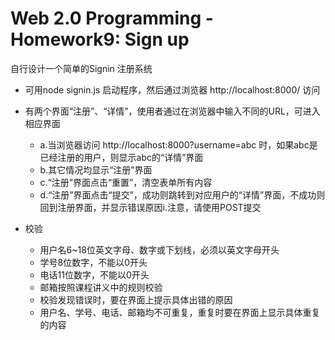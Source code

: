 # Web 2.0 Programming - Homework9: Sign up

自行设计一个简单的Signin 注册系统
- 可用node signin.js 启动程序，然后通过浏览器 http://localhost:8000/ 访问
- 有两个界面“注册”、“详情”，使用者通过在浏览器中输入不同的URL，可进入相应界面
  - a.当浏览器访问 http://localhost:8000?username=abc 时，如果abc是已经注册的用户，则显示abc的“详情”界面
  - b.其它情况均显示“注册”界面
  - c.“注册”界面点击“重置”，清空表单所有内容
  - d.“注册”界面点击“提交”，成功则跳转到对应用户的“详情”界面，不成功则回到注册界面，并显示错误原因i.注意，请使用POST提交

- 校验
  - 用户名6~18位英文字母、数字或下划线，必须以英文字母开头
  - 学号8位数字，不能以0开头
  - 电话11位数字，不能以0开头
  - 邮箱按照课程讲义中的规则校验
  - 校验发现错误时，要在界面上提示具体出错的原因
  - 用户名、学号、电话、邮箱均不可重复，重复时要在界面上显示具体重复的内容
